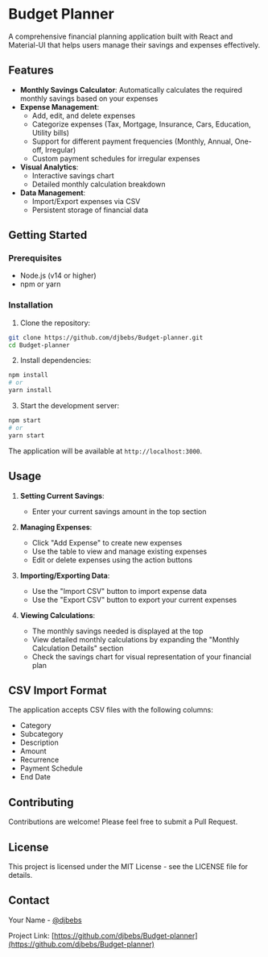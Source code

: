 # Budget Planner

A comprehensive financial planning application built with React and Material-UI that helps users manage their savings and expenses effectively.

## Features

- **Monthly Savings Calculator**: Automatically calculates the required monthly savings based on your expenses
- **Expense Management**:
  - Add, edit, and delete expenses
  - Categorize expenses (Tax, Mortgage, Insurance, Cars, Education, Utility bills)
  - Support for different payment frequencies (Monthly, Annual, One-off, Irregular)
  - Custom payment schedules for irregular expenses
- **Visual Analytics**:
  - Interactive savings chart
  - Detailed monthly calculation breakdown
- **Data Management**:
  - Import/Export expenses via CSV
  - Persistent storage of financial data

## Getting Started

### Prerequisites

- Node.js (v14 or higher)
- npm or yarn

### Installation

1. Clone the repository:
```bash
git clone https://github.com/djbebs/Budget-planner.git
cd Budget-planner
```

2. Install dependencies:
```bash
npm install
# or
yarn install
```

3. Start the development server:
```bash
npm start
# or
yarn start
```

The application will be available at `http://localhost:3000`.

## Usage

1. **Setting Current Savings**:
   - Enter your current savings amount in the top section

2. **Managing Expenses**:
   - Click "Add Expense" to create new expenses
   - Use the table to view and manage existing expenses
   - Edit or delete expenses using the action buttons

3. **Importing/Exporting Data**:
   - Use the "Import CSV" button to import expense data
   - Use the "Export CSV" button to export your current expenses

4. **Viewing Calculations**:
   - The monthly savings needed is displayed at the top
   - View detailed monthly calculations by expanding the "Monthly Calculation Details" section
   - Check the savings chart for visual representation of your financial plan

## CSV Import Format

The application accepts CSV files with the following columns:
- Category
- Subcategory
- Description
- Amount
- Recurrence
- Payment Schedule
- End Date

## Contributing

Contributions are welcome! Please feel free to submit a Pull Request.

## License

This project is licensed under the MIT License - see the LICENSE file for details.

## Contact

Your Name - [@djbebs](https://github.com/djbebs)

Project Link: [https://github.com/djbebs/Budget-planner](https://github.com/djbebs/Budget-planner) 